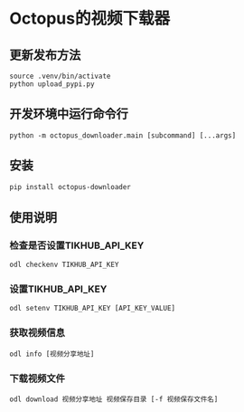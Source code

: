 # Octopus的视频下载器

## 更新发布方法
```shell
source .venv/bin/activate
python upload_pypi.py
```

## 开发环境中运行命令行
```ssh
python -m octopus_downloader.main [subcommand] [...args]
```

## 安装
```sh
pip install octopus-downloader
```

## 使用说明
### 检查是否设置TIKHUB_API_KEY
```shell
odl checkenv TIKHUB_API_KEY
```
### 设置TIKHUB_API_KEY
```shell
odl setenv TIKHUB_API_KEY [API_KEY_VALUE]
```
### 获取视频信息
```shell
odl info [视频分享地址]
```
### 下载视频文件
```shell
odl download 视频分享地址 视频保存目录 [-f 视频保存文件名]
```